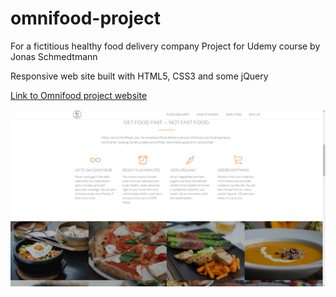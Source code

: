 # omnifood-project


For a fictitious healthy food delivery company
Project for Udemy course by Jonas Schmedtmann

Responsive web site built with HTML5, CSS3 and some jQuery


[Link to Omnifood project website](https://foxystoat.github.io/omnifood-project/)

![screenshot of about section img](screenshot.png)
